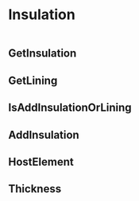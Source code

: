 # Insulation 

```{contents}
```

## GetInsulation

## GetLining

## IsAddInsulationOrLining

## AddInsulation

## HostElement

## Thickness